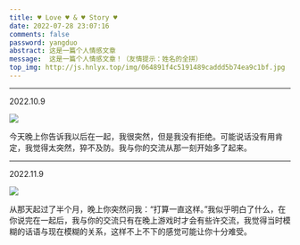 ```yaml
---
title: ♥ Love ♥ & ♥ Story ♥
date: 2022-07-28 23:07:16
comments: false
password: yangduo
abstract: 这是一篇个人情感文章
message:  这是一篇个人情感文章！（友情提示：姓名的全拼）
top_img: http://js.hnlyx.top/img/064891f4c5191489caddd5b74ea9c1bf.jpg
---
```


------

2022.10.9

![](http://js.hnlyx.top/2022/11/19/16688407218482.jpg)

  今天晚上你告诉我以后在一起，我很突然，但是我没有拒绝。可能说话没有用肯定，我觉得太突然，猝不及防。我与你的交流从那一刻开始多了起来。

------

2022.11.9

![](http://js.hnlyx.top/2022/11/19/16688407697671.jpg)

从那天起过了半个月，晚上你突然问我：“打算一直这样。”我似乎明白了什么，在你说完在一起后，我与你的交流只有在晚上游戏时才会有些许交流，我觉得当时模糊的话语与现在模糊的关系，这样不上不下的感觉可能让你十分难受。

